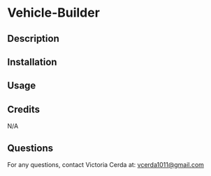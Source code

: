 # Vehicle-Builder

## Description



## Installation



## Usage



## Credits

N/A

## Questions

For any questions, contact Victoria Cerda at:
vcerda1011@gmail.com
